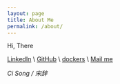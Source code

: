 ```yaml
---
layout: page
title: About Me
permalink: /about/
---
```


Hi, There

[LinkedIn](http://www.linkedin.com/in/abnersoong) \ [GitHub](https://github.com/cinqs) \ [dockers](https://hub.docker.com/u/cinqsoong/) \ [Mail me](mailto://ci.song@aliyun.com)

*Ci Song / 宋辞*
